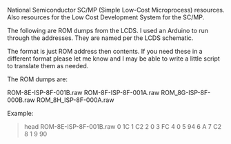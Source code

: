
National Semiconductor SC/MP (Simple Low-Cost Microprocess) resources. Also resources for the Low Cost Development System for the SC/MP.

The following are ROM dumps from the LCDS. I used an Arduino to run through the addresses. They are named per the LCDS schematic.

The format is just ROM address then contents. If you need these in a different format please let me know and I may be able to write a little script to translate them as needed.

The ROM dumps are:

ROM-8E-ISP-8F-001B.raw
ROM-8F-ISP-8F-001A.raw
ROM_8G-ISP-8F-000B.raw
ROM_8H_ISP-8F-000A.raw

Example:

> head ROM-8E-ISP-8F-001B.raw
0 1C
1 C2
2 0
3 FC
4 0
5 94
6 A
7 C2
8 1
9 90

